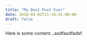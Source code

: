 ```yaml
---
title: "My Best Post Ever"
date: 2018-03-01T21:10:31-08:00
draft: false
---
```


Here is some content...asdfasdfadsf
